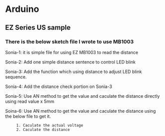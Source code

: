 # Arduino
## EZ Series US sample

### There is the below sketch file I wrote to use MB1003

Sonia-1: it is simple file for using EZ MB1003 to read the distance

Sonia-2: Add one simple distance sentence to control LED blink

Sonia-3: Add the function which using distance to adjust LED blink sequence.

Sonia-4: Add the distance check portion on Sonia-3

Sonia-5: Use AN method to get the value and caculate the distance directly using read value x 5mm

Soina-6: Use AN method to get the value and caculate the distance using the below file to get it.

         1. Caculate the actual voltage
         2. Caculate the distance
